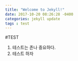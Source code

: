 ```yaml
---
title: "Welcome to Jekyll!"
date: 2017-10-20 08:26:28 -0400
categories: jekyll update
tags : test
---
```


#TEST
1. 테스트는 존나 중요하다.
2. 테스트 하자
